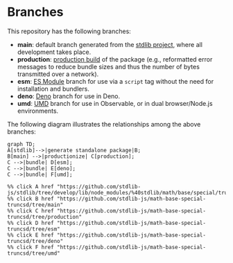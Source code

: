 <!--

@license Apache-2.0

Copyright (c) 2022 The Stdlib Authors.

Licensed under the Apache License, Version 2.0 (the "License");
you may not use this file except in compliance with the License.
You may obtain a copy of the License at

    http://www.apache.org/licenses/LICENSE-2.0

Unless required by applicable law or agreed to in writing, software
distributed under the License is distributed on an "AS IS" BASIS,
WITHOUT WARRANTIES OR CONDITIONS OF ANY KIND, either express or implied.
See the License for the specific language governing permissions and
limitations under the License.

-->

# Branches

This repository has the following branches:

-   **main**: default branch generated from the [stdlib project][stdlib-url], where all development takes place.
-   **production**: [production build][production-url] of the package (e.g., reformatted error messages to reduce bundle sizes and thus the number of bytes transmitted over a network).
-   **esm**: [ES Module][esm-url] branch for use via a `script` tag without the need for installation and bundlers.
-   **deno**: [Deno][deno-url] branch for use in Deno.
-   **umd**: [UMD][umd-url] branch for use in Observable, or in dual browser/Node.js environments.

The following diagram illustrates the relationships among the above branches:

```mermaid
graph TD;
A[stdlib]-->|generate standalone package|B;
B[main] -->|productionize| C[production];
C -->|bundle| D[esm];
C -->|bundle| E[deno];
C -->|bundle| F[umd];

%% click A href "https://github.com/stdlib-js/stdlib/tree/develop/lib/node_modules/%40stdlib/math/base/special/truncsd"
%% click B href "https://github.com/stdlib-js/math-base-special-truncsd/tree/main"
%% click C href "https://github.com/stdlib-js/math-base-special-truncsd/tree/production"
%% click D href "https://github.com/stdlib-js/math-base-special-truncsd/tree/esm"
%% click E href "https://github.com/stdlib-js/math-base-special-truncsd/tree/deno"
%% click F href "https://github.com/stdlib-js/math-base-special-truncsd/tree/umd"
```

[stdlib-url]: https://github.com/stdlib-js/stdlib/tree/develop/lib/node_modules/%40stdlib/math/base/special/truncsd
[production-url]: https://github.com/stdlib-js/math-base-special-truncsd/tree/production
[deno-url]: https://github.com/stdlib-js/math-base-special-truncsd/tree/deno
[umd-url]: https://github.com/stdlib-js/math-base-special-truncsd/tree/umd
[esm-url]: https://github.com/stdlib-js/math-base-special-truncsd/tree/esm